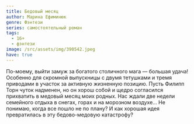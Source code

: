 ```yaml
---
title: Бедовый месяц
author: Марина Ефиминюк
genre: Фэнтези
series: самостоятельный роман
tags:
  - 16+
  - фэнтези
image: /src/assets/img/390542.jpeg
have: true
---
```

По-моему, выйти замуж за богатого столичного мага — большая удача! Особенно для скромной выпускницы с двумя тетушками и тремя приводами в участок за активную жизненную позицию. Пусть Филипп Торн чуток надменен, но он хорош собой и щедро согласился прихватить в медовый месяц моих родных. Нас ждали две недели семейного отдыха в снегах, горах и на морозном воздухе… Не понимаю, когда все пошло не по плану? И как хорошая идея превратилась в эту бедово-медовую катастрофу?
